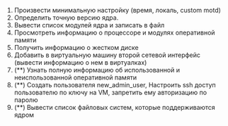 1. Произвести минимальную настройку (время, локаль, custom motd)
2. Определить точную версию ядра.
3. Вывести список модулей ядра и записать в файл
4. Просмотреть информацию о процессоре и модулях оперативной памяти
5. Получить информацию о жестком диске
6. Добавить в виртуальную машину второй сетевой интерфейс (вывести информацию о нем в виртуалках)
7. (\*\*) Узнать полную информацию об использованной и неиспользованной оперативной памяти
8. (\*\*) Создать пользователя new_admin_user, Настроить ssh доступ пользователю по ключу на VM, запретить ему авторизацию по паролю
9. (\*\*) Вывести список файловых систем, которые поддерживаются ядром
